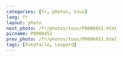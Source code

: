 ```yaml
---
categories: [fr, photos, tous]
lang: fr
layout: photo
next_photo: /fr/photos/tous/P0000451.html
picname: P0000452
prev_photo: /fr/photos/tous/P0000453.html
tags: [Fotofalle, Leopard]
---
```

